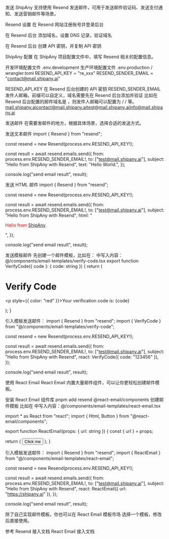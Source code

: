 发送
ShipAny 支持使用 Resend 发送邮件，可用于发送邮件验证码、发送支付通知、发送营销邮件等场景。

Resend 设置
在 Resend 网站注册账号并登录后台

在 Resend 后台 添加域名，设置 DNS 记录，验证域名

在 Resend 后台 创建 API 密钥，并复制 API 密钥

ShipAny 配置
在 ShipAny 项目配置文件中，填写 Resend 相关的配置信息。

开发环境配置文件 .env.development
生产环境配置文件 .env.production / wrangler.toml
RESEND_API_KEY = "re_xxx"
RESEND_SENDER_EMAIL = "contact@mail.shipany.ai"

RESEND_API_KEY 在 Resend 后台创建的 API 密钥
RESEND_SENDER_EMAIL 发件人邮箱，前缀可以自定义，域名需要先在 Resend 后台添加并验证
比如在 Resend 后台配置的邮件域名是 ，则发件人邮箱可以配置为 / / 等。mail.shipany.aicontact@mail.shipany.aitest@mail.shipany.aiinfo@mail.shipany.ai

发送邮件
在需要发邮件的地方，根据具体场景，选择合适的发送方式。

发送文本邮件
import { Resend } from "resend";
 
const resend = new Resend(process.env.RESEND_API_KEY!);
 
const result = await resend.emails.send({
  from: process.env.RESEND_SENDER_EMAIL!,
  to: ["test@mail.shipany.ai"],
  subject: "Hello from ShipAny with Resend",
  text: "Hello World.",
});
 
console.log("send email result", result);

发送 HTML 邮件
import { Resend } from "resend";
 
const resend = new Resend(process.env.RESEND_API_KEY!);
 
const result = await resend.emails.send({
  from: process.env.RESEND_SENDER_EMAIL!,
  to: ["test@mail.shipany.ai"],
  subject: "Hello from ShipAny with Resend",
  html: "<p style='color: red;'>Hello from <a href='https://shipany.ai'>ShipAny</a>.</p>",
});
 
console.log("send email result", result);

发送模板邮件
先创建一个邮件模板，比如在： 中写入内容：@/components/email-templates/verify-code.tsx
export function VerifyCode({ code }: { code: string }) {
  return (
    <div>
      <h1>Verify Code</h1>
      <p style={{ color: "red" }}>Your verification code is: {code}</p>
    </div>
  );
}

引入模板发送邮件：
import { Resend } from "resend";
import { VerifyCode } from "@/components/email-templates/verify-code";
 
const resend = new Resend(process.env.RESEND_API_KEY!);
 
const result = await resend.emails.send({
  from: process.env.RESEND_SENDER_EMAIL!,
  to: ["test@mail.shipany.ai"],
  subject: "Hello from ShipAny with Resend",
  react: VerifyCode({ code: "123456" }),
});
 
console.log("send email result", result);

使用 React Email
React Email 内置大量邮件组件，可以让你更轻松创建邮件模板。

安装 React Email 组件库
pnpm add resend @react-email/components
创建邮件模板
比如在 中写入内容：@/components/email-templates/react-email.tsx

import * as React from "react";
import { Html, Button } from "@react-email/components";
 
export function ReactEmail(props: { url: string }) {
  const { url } = props;
 
  return (
    <Html lang="en">
      <Button href={url}>Click me</Button>
    </Html>
  );
}

引入模板发送邮件：
import { Resend } from "resend";
import { ReactEmail } from "@/components/email-templates/react-email";
 
const resend = new Resend(process.env.RESEND_API_KEY!);
 
const result = await resend.emails.send({
  from: process.env.RESEND_SENDER_EMAIL!,
  to: ["test@mail.shipany.ai"],
  subject: "Hello from ShipAny with Resend",
  react: ReactEmail({ url: "https://shipany.ai" }),
});
 
console.log("send email result", result);

除了自己实现邮件模板，你也可以在 React Email 模板市场 选择一个模板，修改后直接使用。

参考
Resend 接入文档
React Email 接入文档
